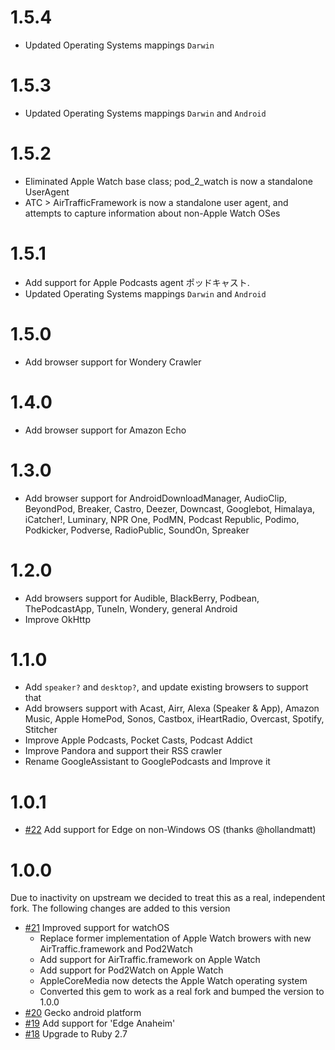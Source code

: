# 1.5.4
* Updated Operating Systems mappings `Darwin`

# 1.5.3
* Updated Operating Systems mappings `Darwin` and `Android`

# 1.5.2
* Eliminated Apple Watch base class; pod_2_watch is now a standalone UserAgent
* ATC > AirTrafficFramework is now a standalone user agent, and attempts to capture information about non-Apple Watch OSes

# 1.5.1
* Add support for Apple Podcasts agent ポッドキャスト.
* Updated Operating Systems mappings `Darwin` and `Android`

# 1.5.0
* Add browser support for Wondery Crawler

# 1.4.0
* Add browser support for Amazon Echo

# 1.3.0
* Add browser support for AndroidDownloadManager, AudioClip, BeyondPod, Breaker, Castro, Deezer, Downcast, Googlebot, Himalaya, iCatcher!, Luminary, NPR One, PodMN, Podcast Republic, Podimo, Podkicker, Podverse, RadioPublic, SoundOn, Spreaker

# 1.2.0
* Add browsers support for Audible, BlackBerry, Podbean, ThePodcastApp, TuneIn, Wondery, general Android
* Improve OkHttp

# 1.1.0

* Add `speaker?` and `desktop?`, and update existing browsers to support that
* Add browsers support with Acast, Airr, Alexa (Speaker & App), Amazon Music, Apple HomePod, Sonos, Castbox, iHeartRadio, Overcast, Spotify, Stitcher
* Improve Apple Podcasts, Pocket Casts, Podcast Addict
* Improve Pandora and support their RSS crawler
* Rename GoogleAssistant to GooglePodcasts and Improve it

# 1.0.1

* [#22](https://github.com/art19/useragent/pull/22) Add support for Edge on non-Windows OS (thanks @hollandmatt)

# 1.0.0

Due to inactivity on upstream we decided to treat this as a real, independent fork. The following changes are added to this version

* [#21](https://github.com/art19/useragent/pull/21) Improved support for watchOS
  * Replace former implementation of Apple Watch browers with new AirTraffic.framework and Pod2Watch
  * Add support for AirTraffic.framework on Apple Watch
  * Add support for Pod2Watch on Apple Watch
  * AppleCoreMedia now detects the Apple Watch operating system
  * Converted this gem to work as a real fork and bumped the version to 1.0.0
* [#20](https://github.com/art19/useragent/pull/20) Gecko android platform
* [#19](https://github.com/art19/useragent/pull/19) Add support for 'Edge Anaheim'
* [#18](https://github.com/art19/useragent/pull/18) Upgrade to Ruby 2.7
